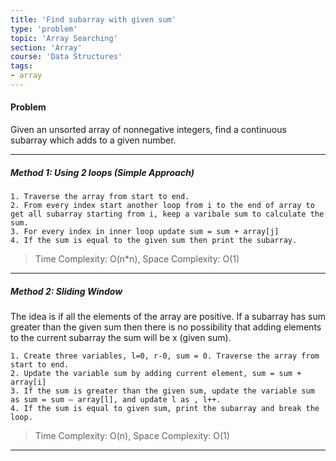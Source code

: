 ```yaml
---
title: 'Find subarray with given sum'
type: 'problem'
topic: 'Array Searching'
section: 'Array'
course: 'Data Structures'
tags:
- array
---
```

#### Problem
Given an unsorted array of nonnegative integers, find a continuous subarray which adds to a given number.

---
##### Method 1: Using 2 loops (Simple Approach)
```
1. Traverse the array from start to end.
2. From every index start another loop from i to the end of array to get all subarray starting from i, keep a varibale sum to calculate the sum.
3. For every index in inner loop update sum = sum + array[j]
4. If the sum is equal to the given sum then print the subarray.
```
> Time Complexity: O(n*n), Space Complexity: O(1)
---
##### Method 2: Sliding Window
The idea is if all the elements of the array are positive. If a subarray has sum greater than the given sum then there is no possibility that adding elements to the current subarray the sum will be x (given sum).
```
1. Create three variables, l=0, r-0, sum = 0. Traverse the array from start to end.
2. Update the variable sum by adding current element, sum = sum + array[i]
3. If the sum is greater than the given sum, update the variable sum as sum = sum – array[l], and update l as , l++.
4. If the sum is equal to given sum, print the subarray and break the loop.
```
> Time Complexity: O(n), Space Complexity: O(1)
---
